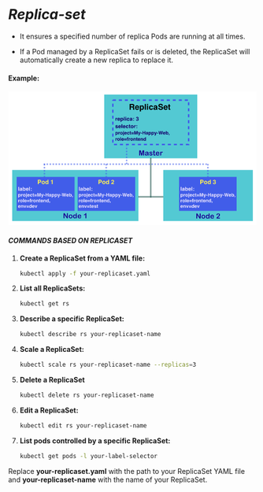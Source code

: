 
# ***Replica-set***
 * It ensures a specified number of replica Pods are running at all times.

 * If a Pod managed by a ReplicaSet fails or is deleted, the ReplicaSet will automatically create a new replica to replace it.

#### Example:
![replicaset](https://github.com/Subhabrata2468/Kubernetes-/blob/master/2.Replica-set/Replicaset.png)

#### _COMMANDS BASED ON REPLICASET_

1. **Create a ReplicaSet from a YAML file:**
    ```bash
    kubectl apply -f your-replicaset.yaml

    ```

1. **List all ReplicaSets:**
    ```bash
    kubectl get rs
    ```

1. **Describe a specific ReplicaSet:**
    ```bash
    kubectl describe rs your-replicaset-name
    ```

1. **Scale a ReplicaSet:**
    ```bash
    kubectl scale rs your-replicaset-name --replicas=3
    ```

1. **Delete a ReplicaSet**
    ```bash
    kubectl delete rs your-replicaset-name
    ```

1. **Edit a ReplicaSet:**
    ```bash
    kubectl edit rs your-replicaset-name
    ```

1. **List pods controlled by a specific ReplicaSet:**
    ```bash
    kubectl get pods -l your-label-selector
    ```

Replace **your-replicaset.yaml** with the path to your ReplicaSet YAML file and **your-replicaset-name** with the name of your ReplicaSet.
